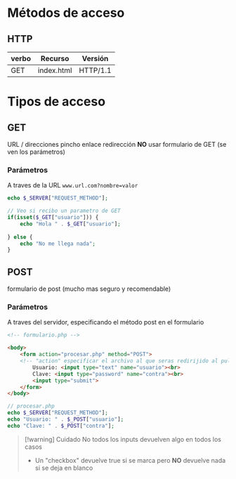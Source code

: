 # Métodos de acceso


## HTTP


| verbo | Recurso    | Versión  | 
| ----- | ---------- | -------- |
| GET   | index.html | HTTP/1.1 |


# Tipos de acceso



## GET

URL / direcciones
pincho enlace
redirección
**NO** usar formulario de GET (se ven los parámetros)

### Parámetros
A traves de la URL
``` www.url.com?nombre=valor ```

```php
echo $_SERVER["REQUEST_METHOD"];

// Veo si recibo un parametro de GET
if(isset($_GET["usuario"])) {
	echo "Hola " . $_GET["usuario"];
	
} else {
	echo "No me llega nada";
}
```


## POST

formulario de post (mucho mas seguro y recomendable)

### Parámetros
A traves del servidor, especificando el método post en el formulario
```html
<!-- formulario.php -->

<body>
	<form action="procesar.php" method="POST"> 
	<!-- "action" especificar el archivo al que seras redirijido al pulsar submit -->
		Usuario: <input type="text" name="usuario"><br>
		Clave: <input type="password" name="contra"><br>
		<input type="submit">
	</form>
</body>

```
```php
// procesar.php
echo $_SERVER["REQUEST_METHOD"];
echo "Usuario: " . $_POST["usuario"];
echo "Clave: " . $_POST["contra"];
```

>[!warning] Cuidado
>No todos los inputs devuelven algo en todos los casos
>- Un "checkbox" devuelve true si se marca pero **NO** devuelve nada si se deja en blanco


